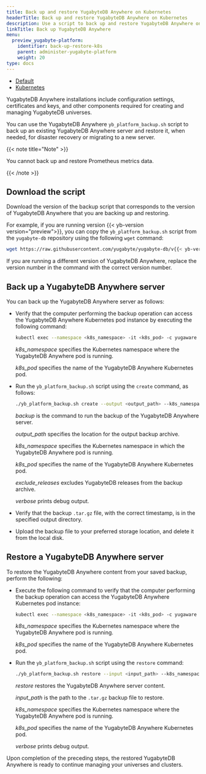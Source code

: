 ```yaml
---
title: Back up and restore YugabyteDB Anywhere on Kubernetes
headerTitle: Back up and restore YugabyteDB Anywhere on Kubernetes
description: Use a script to back up and restore YugabyteDB Anywhere on Kubernetes.
linkTitle: Back up YugabyteDB Anywhere
menu:
  preview_yugabyte-platform:
    identifier: back-up-restore-k8s
    parent: administer-yugabyte-platform
    weight: 20
type: docs
---
```


<ul class="nav nav-tabs-alt nav-tabs-yb">
  <li >
    <a href="../back-up-restore-yp/" class="nav-link">
      <i class="fa-solid fa-cloud"></i>
      Default
    </a>
  </li>

  <li>
    <a href="../back-up-restore-k8s/" class="nav-link active">
      <i class="fa-regular fa-dharmachakra" aria-hidden="true"></i>
      Kubernetes
    </a>
  </li>
</ul>

YugabyteDB Anywhere installations include configuration settings, certificates and keys, and other components required for creating and managing YugabyteDB universes.

You can use the YugabyteDB Anywhere `yb_platform_backup.sh` script to back up an existing YugabyteDB Anywhere server and restore it, when needed, for disaster recovery or migrating to a new server.

{{< note title="Note" >}}

You cannot back up and restore Prometheus metrics data.

{{< /note >}}

## Download the script

Download the version of the backup script that corresponds to the version of YugabyteDB Anywhere that you are backing up and restoring.

For example, if you are running version {{< yb-version version="preview">}}, you can copy the `yb_platform_backup.sh` script from the `yugabyte-db` repository using the following `wget` command:

```sh
wget https://raw.githubusercontent.com/yugabyte/yugabyte-db/v{{< yb-version version="preview">}}/managed/devops/bin/yb_platform_backup.sh
```

If you are running a different version of YugabyteDB Anywhere, replace the version number in the command with the correct version number.

## Back up a YugabyteDB Anywhere server

You can back up the YugabyteDB Anywhere server as follows:

- Verify that the computer performing the backup operation can access the YugabyteDB Anywhere Kubernetes pod instance by executing the following command:

  ```sh
  kubectl exec --namespace <k8s_namespace> -it <k8s_pod> -c yugaware -- cat /opt/yugabyte/yugaware/README.md
  ```

  *k8s_namespace* specifies the Kubernetes namespace where the YugabyteDB Anywhere pod is running.

  *k8s_pod* specifies the name of the YugabyteDB Anywhere Kubernetes pod.

- Run the `yb_platform_backup.sh` script using the `create` command, as follows:

  ```sh
  ./yb_platform_backup.sh create --output <output_path> --k8s_namespace <k8s_namespace> --k8s_pod <k8s_pod> [--exclude_releases --verbose]
  ```

  *backup* is the command to run the backup of the YugabyteDB Anywhere server.

  *output_path* specifies the location for the output backup archive.

  *k8s_namespace* specifies the Kubernetes namespace in which the YugabyteDB Anywhere pod is running.

  *k8s_pod* specifies the name of the YugabyteDB Anywhere Kubernetes pod.

  *exclude_releases* excludes YugabyteDB releases from the backup archive.

  *verbose* prints debug output.

- Verify that the backup `.tar.gz` file, with the correct timestamp, is in the specified output directory.

- Upload the backup file to your preferred storage location, and delete it from the local disk.

## Restore a YugabyteDB Anywhere server

To restore the YugabyteDB Anywhere content from your saved backup, perform the following:

- Execute the following command to verify that the computer performing the backup operation can access the YugabyteDB Anywhere Kubernetes pod instance:

    ```sh
    kubectl exec --namespace <k8s_namespace> -it <k8s_pod> -c yugaware -- cat /opt/yugabyte/yugaware/README.md
    ```

    *k8s_namespace* specifies the Kubernetes namespace where the YugabyteDB Anywhere pod is running.

    *k8s_pod* specifies the name of the YugabyteDB Anywhere Kubernetes pod.

- Run the `yb_platform_backup.sh` script using the `restore` command:

    ```sh
    ./yb_platform_backup.sh restore --input <input_path> --k8s_namespace <k8s_namespace> --k8s_pod <k8s_pod> [--verbose]
    ```

    *restore* restores the YugabyteDB Anywhere server content.

    *input_path* is the path to the `.tar.gz` backup file to restore.

    *k8s_namespace* specifies the Kubernetes namespace where the YugabyteDB Anywhere pod is running.

    *k8s_pod* specifies the name of the YugabyteDB Anywhere Kubernetes pod.

    *verbose* prints debug output.

Upon completion of the preceding steps, the restored YugabyteDB Anywhere is ready to continue managing your universes and clusters.
